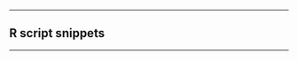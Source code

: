 _______________________________________________________________________________
## R script snippets



_______________________________________________________________________________
